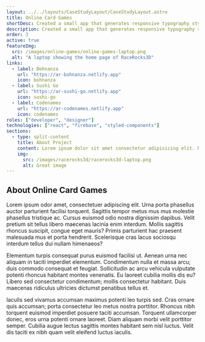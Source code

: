 ```yaml
---
layout: ../../layouts/CaseStudyLayout/CaseStudyLayout.astro
title: Online Card Games
shortDesc: Created a small app that generates responsive typography styles for the web.
description: Created a small app that generates responsive typography styles for the web.
order: 3
active: true
featureImg:
  src: /images/online-games/online-games-laptop.png
  alt: "A laptop showing the home page of RaceRocks3D"
links:
  - label: Bohnanza
    url: "https://ar-bohnanza.netlify.app"
    icon: bohnanza
  - label: Sushi Go
    url: "https://ar-sushi-go.netlify.app"
    icon: sushi-go
  - label: Codenames
    url: "https://ar-codenames.netlify.app"
    icon: codenames
roles: ["developer", "designer"]
technologies: ["react", "firebase", "styled-components"]
sections:
  - type: split-content
    title: About Project
    content: Lorem ipsum dolor sit amet consectetur adipisicing elit. Magnam iste dolore aut eaque voluptate ex atque delectus obcaecati. Ducimus animi aspernatur voluptatibus molestias natus et blanditiis eligendi eius praesentium sapiente?
    img:
      src: /images/racerocks3d/racerocks3d-laptop.png
      alt: Great image
---
```


## About Online Card Games

Lorem ipsum odor amet, consectetuer adipiscing elit. Urna porta phasellus auctor parturient facilisi torquent. Sagittis tempor metus mus mus molestie phasellus tristique ac. Cursus euismod odio nostra dignissim dapibus. Velit pretium sit tellus libero maecenas lacinia enim interdum. Mollis sagittis rhoncus suscipit, congue eget mauris? Primis parturient hac praesent malesuada mus et porta hendrerit. Scelerisque cras lacus sociosqu interdum tellus dui nullam himenaeos?

Elementum turpis consequat purus euismod facilisi ut. Aenean urna nec aliquam in taciti imperdiet elementum. Condimentum nulla et massa arcu; duis commodo consequat et feugiat. Sollicitudin ac arcu vehicula vulputate potenti rhoncus habitant montes venenatis. Eu laoreet cubilia mollis dis eu? Libero sed consectetur condimentum; mollis consectetur habitant. Duis maecenas ridiculus ultricies dictumst penatibus tellus et.

Iaculis sed vivamus accumsan maximus potenti leo turpis sed. Cras ornare quis accumsan; porta consectetur leo metus nostra porttitor. Rhoncus nibh torquent euismod imperdiet posuere taciti accumsan. Torquent ullamcorper donec, eros urna potenti ornare laoreet. Diam aliquam morbi velit porttitor semper. Cubilia augue lectus sagittis montes habitant sem nisl luctus. Velit dis taciti ex nibh quam velit eleifend luctus iaculis.
